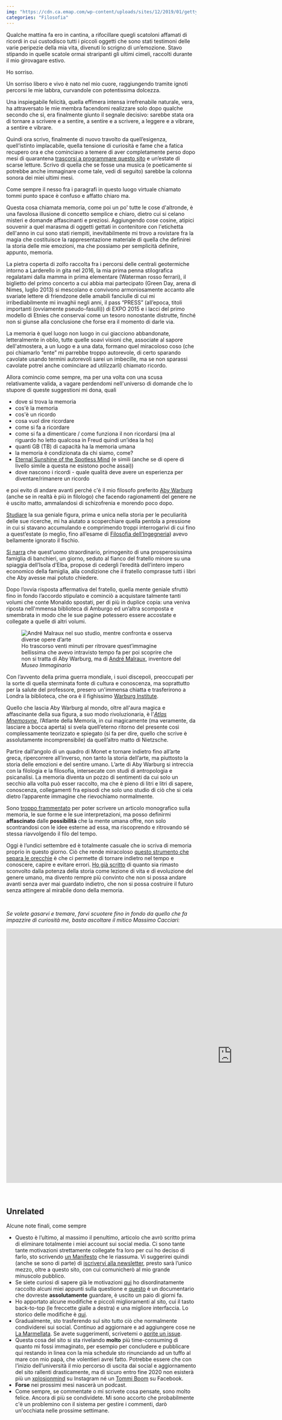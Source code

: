 ```yaml
---
img: "https://cdn.ca.emap.com/wp-content/uploads/sites/12/2019/01/gettyimages163031737_546067285.jpg"
categories: "Filosofia"
---
```

Qualche mattina fa ero in cantina, a rifocillare quegli scatoloni affamati di ricordi in cui custodisco tutti i piccoli oggetti che sono stati testimoni delle varie peripezie della mia vita, divenuti lo scrigno di un’emozione. Stavo stipando in quelle scatole ormai straripanti gli ultimi cimeli, raccolti durante il mio girovagare estivo.

Ho sorriso.<!--more-->

Un sorriso libero e vivo è nato nel mio cuore, raggiungendo tramite ignoti percorsi le mie labbra, curvandole con potentissima dolcezza.

Una inspiegabile felicità, quella effimera intensa irrefrenabile naturale, vera, ha attraversato le mie membra facendomi realizzare solo dopo qualche secondo che sì, era finalmente giunto il segnale decisivo: sarebbe stata ora di tornare a scrivere e a sentire, a sentire e a scrivere, a leggere e a vibrare, a sentire e vibrare.

Quindi ora scrivo, finalmente di nuovo travolto da quell’esigenza, quell’istinto implacabile, quella tensione di curiosità e fame che a fatica recupero ora e che cominciavo a temere di aver completamente perso dopo mesi di quarantena [trascorsi a programmare questo sito](/genesi) e un’estate di scarse letture. Scrivo di quella che se fosse una musica (e poeticamente si potrebbe anche immaginare come tale, vedi di seguito) sarebbe la colonna sonora dei miei ultimi mesi.

Come sempre il nesso fra i paragrafi in questo luogo virtuale chiamato tommi punto space è confuso e affatto chiaro ma.

Questa cosa chiamata memoria, come poi un po' tutte le cose d'altronde, è una favolosa illusione di concetto semplice e chiaro, dietro cui si celano misteri e domande affascinanti e preziosi. Aggiungendo cose cosine, atipici souvenir a quel marasma di oggetti gettati in contenitore con l'etichetta dell'anno in cui sono stati riempiti, inevitabilmente mi trovo a rovistare fra la magia che costituisce la rappresentazione materiale di quella che definirei la storia delle mie emozioni, ma che possiamo per semplicità definire, appunto, memoria.

La pietra coperta di zolfo raccolta fra i percorsi delle centrali geotermiche intorno a Larderello in gita nel 2016, la mia prima penna stilografica regalatami dalla mamma in prima elementare (Waterman rosso ferrari), il biglietto del primo concerto a cui abbia mai partecipato (Green Day, arena di Nimes, luglio 2013) si mescolano e convivono armoniosamente accanto alle svariate lettere di friendzone delle amabili fanciulle di cui mi irribediabilmente mi invaghii negli anni, il pass “PRESS” (all’epoca, titoli importanti (ovviamente pseudo-fasulli)) di EXPO 2015 e i lacci del primo modello di Etnies che conservai come un tesoro nonostante distrutte, finché non si giunse alla conclusione che forse era il momento di darle via.

La memoria è quel luogo non luogo in cui giacciono abbandonate, letteralmente in oblio, tutte quelle soavi visioni che, associate al sapore dell'atmostera, a un luogo e a una data, formano quel miracoloso coso (che poi chiamarlo “ente” mi parrebbe troppo autorevole, di certo sparando cavolate usando termini autorevoli sarei un imbecille, ma se non sparassi cavolate potrei anche cominciare ad utilizzarli) chiamato ricordo.

Allora comincio come sempre, ma per una volta con una scusa relativamente valida, a vagare perdendomi nell'universo di domande che lo stupore di queste suggestioni mi dona, quali
- dove si trova la memoria
- cos'è la memoria
- cos'è un ricordo
- cosa vuol dire ricordare
- come si fa a ricordare
- come si fa a dimenticare / come funziona il non ricordarsi (ma al riguardo ho letto qualcosa in Freud quindi un’idea la ho)
- quanti GB (TB) di capacità ha la memoria umana
- la memoria è condizionata da chi siamo, come?
- [Eternal Sunshine of the Spotless Mind](https://www.imdb.com/title/tt0338013/) (e simili (anche se di opere di livello simile a questa ne esistono poche assai))
- dove nascono i ricordi - quale qualità deve avere un esperienza per diventare/rimanere un ricordo

e poi evito di andare avanti perché c'è il mio filosofo preferito [Aby Warburg](https://www.treccani.it/enciclopedia/aby-warburg) (anche se in realtà è più in filologo) che facendo ragionamenti del genere ne è uscito matto, ammalandosi di schizofrenia e morendo poco dopo.

[Studiare](/filosofia) la sua geniale figura, prima e unica nella storia per le peculiarità delle sue ricerche, mi ha aiutato a scoperchiare quella pentola a pressione in cui si stavano accumulando e comprimendo troppi interrogarivi di cui fino a quest’estate (o meglio, fino all’esame di [Filosofia dell’Ingegneria](https://filinge.blogspot.com)) avevo bellamente ignorato il fischio.

[Si narra](https://yewtu.be/-PfFX3ev95w?t=45) che quest’uomo straordinario, primogenito di una prosperosissima famiglia di banchieri, un giorno, seduto al fianco del fratello minore su una spiaggia dell’Isola d’Elba, propose di cedergli l’eredità dell’intero impero economico della famiglia, alla condizione che il fratello comprasse tutti i libri che Aby avesse mai potuto chiedere.

Dopo l’ovvia risposta affermativa del fratello, quella mente geniale sfruttò fino in fondo l’accordo stipulato e cominciò a acquistare talmente tanti volumi che conte Monaldo spostati, per di più in duplice copia: una veniva riposta nell'mmensa biblioteca di Amburgo ed un’altra scomposta e smembrata in modo che le sue pagine potessero essere accostate e collegate a quelle di altri volumi.

<figure><img src="https://cdn.ca.emap.com/wp-content/uploads/sites/12/2019/01/gettyimages163031737_546067285.jpg" alt="André Malraux nel suo studio, mentre confronta e osserva diverse opere d’arte" /><figcaption>Ho trascorso venti minuti per ritrovare quest’immagine bellissima che avevo intravisto tempo fa per poi scoprire che non si tratta di Aby Warburg, ma di <a href="" rel="noopener noreferrer" target="_blank">André Malraux</a>, inventore del <em>Museo Immaginario</em></figcaption></figure>

Con l’avvento della prima guerra mondiale, i suoi discepoli, preoccupati per la sorte di quella sterminata fonte di cultura e conoscenza, ma soprattutto per la salute del professore, presero un'immensa chiatta e trasferirono a Londra la biblioteca, che ora è il fighissimo [Warburg Institute](https://warburg.sas.ac.uk/).

Quello che lascia Aby Warburg al mondo, oltre all'aura magica e affascinante della sua figura, a suo modo rivoluzionaria, è l'*[Atlas Mnemosyne](http://www.engramma.it/eOS/core/frontend/eos_atlas_index.php?id_articolo=1177)*, l’Atlante della Memoria, in cui magicamente (ma veramente, da lasciare a bocca aperta) si svela quell’eterno ritorno del presente così complessamente teorizzato e spiegato (si fa per dire, quello che scrive è assolutamente incomprensibile) da quell’altro matto di Nietzsche.

Partire dall’angolo di un quadro di Monet e tornare indietro fino all’arte greca, ripercorrere all’inverso, non tanto la storia dell’arte, ma piuttosto la storia delle emozioni e del sentire umano. L’arte di Aby Warburg si intreccia con la filologia e la filosofia, intersecate con studi di antropologia e psicanalisi. La memoria diventa un pozzo di sentimenti da cui solo un secchio alla volta può esser raccolto, ma che è pieno di litri e litri di sapere, conoscenza, collegamenti fra episodi che solo uno studio di ciò che si cela dietro l’apparente immagine che rievochiamo normalmente.

Sono [troppo frammentato](/frammenti) per poter scrivere un articolo monografico sulla memoria, le sue forme e le sue interpretazioni, ma posso definirmi **affascinato** dalle **possibilità** che la mente umana offre, non solo scontrandosi con le idee esterne ad essa, ma riscoprendo e ritrovando sé stessa riavvolgendo il filo del tempo.

Oggi è l’undici settembre ed è totalmente casuale che io scriva di memoria proprio in questo giorno. Ciò che rende miracoloso [questo strumento che separa le orecchie](https://yewtu.be/watch?v=FjGThF9q4SQ) è che ci permette di tornare indietro nel tempo e conoscere, capire e evitare errori. [Ho già scritto](/futuro) di quanto sia rimasto sconvolto dalla potenza della storia come lezione di vita e di evoluzione del genere umano, ma divento rempre più convinto che non si possa andare avanti senza aver mai guardato indietro, che non si possa costruire il futuro senza attingere al mirabile dono della memoria.

<br>

*Se volete gasarvi e tremare, farvi scuotere fino in fondo da quello che fa impazzire di curiosità me, basta ascoltare il mitico Massimo Cacciari:*
<div class="row"><div class="embed-container">
<iframe width="1200" height="675" src="https://www.youtube-nocookie.com/embed/y1THsvvv-NM?start=354" frameborder="0" allow="accelerometer; autoplay; encrypted-media; gyroscope; picture-in-picture" allowfullscreen></iframe>
</div></div>

<br>
<br>

## Unrelated

Alcune note finali, come sempre

- Questo è l’ultimo, al massimo il penultimo, articolo che avrò scritto prima di eliminare totalmente i miei account sui social media. Ci sono tante tante motivazioni strettamente collegate fra loro per cui ho deciso di farlo, sto scrivendo [un Manifesto](https://github.com/xplosionmind/manifesto) che le riassuma. Vi suggerirei quindi (anche se sono di parte) di [iscrivervi alla newsletter](http://eepurl.com/haXMp5), presto sarà l’unico mezzo, oltre a questo sito, con cui comunicherò al mio grande minuscolo pubblico.
- Se siete curiosi di sapere già le motivazioni [qui](/internet-freedom-notes) ho disordinatamente raccolto alcuni miei appunti sulla questione e [questo](https://thesocialdilemma.com) è un documentario che dovreste **assolutamente** guardare, è uscito un paio di giorni fa.
- Ho apportato alcune modifiche e piccoli miglioramenti al sito, cui il tasto back-to-top (le freccette gialle a destra) e una migliore interfaccia. Lo storico delle modifiche è [qui](https://github.com/xplosionmind/xplosionmind/commits/master).
- Gradualmente, sto trasferendo sul sito tutto ciò che normalmente condividerei sui social. Continuo ad aggiornare e ad aggiungere cose ne [La Marmellata](/marmellata). Se avete suggerimenti, scrivetemi o [aprite un issue](https://github.com/xplosionmind/xplosionmind/issues).
- Questa cosa del sito si sta rivelando **molto** più time-consuming di quanto mi fossi immaginato, per esempio per concludere e pubblicare qui restando in linea con la mia schedule sto rinunciando ad un tuffo al mare con mio papà, che volentieri avrei fatto. Potrebbe essere che con l’inizio dell’università il mio percorso di uscita dai social e aggiornamento del sito rallenti drasticamente, ma di sicuro entro fine 2020 non esisterà più un [xplosionmind](https://instagram.com/xplosionmind) su Instagram né un [Tommi Boom](https://www.facebook.com/profile.php?id=100007931469414) su Facebook.
- **Forse** nei prossimi mesi nascerà un podcast.
- Come sempre, se commentate o mi scrivete cosa pensate, sono molto felice. Ancora di più se condividete. Mi sono accorto che probabilmente c'è un problemino con il sistema per gestire i commenti, darò un'occhiata nelle prossime settimane.
